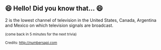 ## :smile: Hello! Did you know that... :smile:
2 is the lowest channel of television in the United States, Canada, Argentina and Mexico on which television signals are broadcast.

<sup>(come back in 5 minutes for the next trivia)</sup>


<sup>Credits: http://numbersapi.com</sup>

